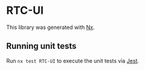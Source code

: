 # RTC-UI

This library was generated with [Nx](https://nx.dev).

## Running unit tests

Run `nx test RTC-UI` to execute the unit tests via [Jest](https://jestjs.io).
